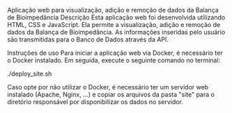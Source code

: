 Aplicação web para visualização, adição e remoção de dados da Balança de Bioimpedância
Descrição
Esta aplicação web foi desenvolvida utilizando HTML, CSS e JavaScript. Ela permite a visualização, adição e remoção de dados da Balança de Bioimpedância. As informações inseridas pelo usuário são transmitidas para o Banco de Dados através da API.

Instruções de uso
Para iniciar a aplicação web via Docker, é necessário ter o Docker instalado. Em seguida, execute o seguinte comando no terminal:

./deploy_site.sh

Caso opte por não utilizar o Docker, é necessário ter um servidor web instalado (Apache, Nginx, ...) e copiar os arquivos da pasta "site" para o diretório responsável por disponibilizar os dados no servidor.